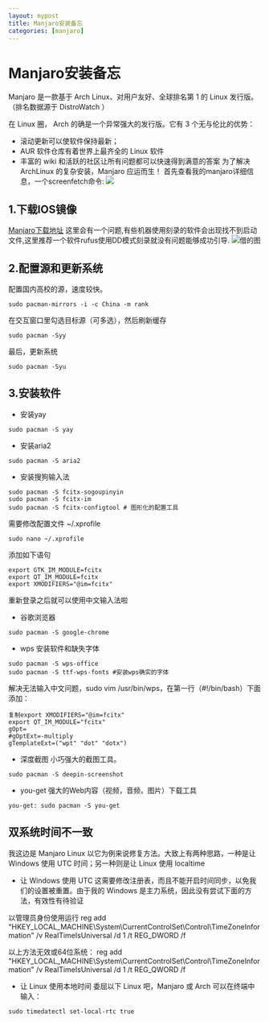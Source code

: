 ```yaml
---
layout: mypost
title: Manjaro安装备忘
categories: [manjaro]
---
```


# Manjaro安装备忘

Manjaro 是一款基于 Arch Linux、对用户友好、全球排名第 1 的 Linux 发行版。（排名数据源于 DistroWatch ）

在 Linux 圈， Arch 的确是一个异常强大的发行版。它有 3 个无与伦比的优势：

- 滚动更新可以使软件保持最新；
- AUR 软件仓库有着世界上最齐全的 Linux 软件
- 丰富的 wiki 和活跃的社区让所有问题都可以快速得到满意的答案
为了解决 ArchLinux 的复杂安装，Manjaro 应运而生！
首先查看我的manjaro详细信息，一个screenfetch命令:
![](https://ww1.sinaimg.cn/large/007i4MEmgy1g0jwuu8sbkj30ox0gdgxt.jpg)

## 1.下载IOS镜像
[Manjaro下载地址](https://www.manjaro.cn/)
这里会有一个问题,有些机器使用刻录的软件会出现找不到启动文件,这里推荐一个软件rufus使用DD模式刻录就没有问题能够成功引导.
![借的图](https://ww1.sinaimg.cn/large/007iUjdily1g0jwyefh6aj30a50eeq3l.jpg)
## 2.配置源和更新系统
配置国内高校的源，速度较快。
```
sudo pacman-mirrors -i -c China -m rank
```
在交互窗口里勾选目标源（可多选），然后刷新缓存
```
sudo pacman -Syy
```
最后，更新系统
```
sudo pacman -Syu
```
## 3.安装软件
- 安装yay
```
sudo pacman -S yay
```
- 安装aria2
```
sudo pacman -S aria2
```
- 安装搜狗输入法
```
sudo pacman -S fcitx-sogoupinyin
sudo pacman -S fcitx-im
sudo pacman -S fcitx-configtool # 图形化的配置工具
```
需要修改配置文件 ~/.xprofile   
```
sudo nano ~/.xprofile
```
添加如下语句
```
export GTK_IM_MODULE=fcitx
export QT_IM_MODULE=fcitx
export XMODIFIERS="@im=fcitx"
```
重新登录之后就可以使用中文输入法啦
- 谷歌浏览器
```
sudo pacman -S google-chrome
```
- wps   安装软件和缺失字体
```
sudo pacman -S wps-office
sudo pacman -S ttf-wps-fonts #安装wps确实的字体
```
解决无法输入中文问题，sudo vim /usr/bin/wps，在第一行（#!/bin/bash）下面添加：
```
复制export XMODIFIERS="@im=fcitx"
export QT_IM_MODULE="fcitx"
gOpt=
#gOptExt=-multiply
gTemplateExt=("wpt" "dot" "dotx")
```
- 深度截图
小巧强大的截图工具。
```
sudo pacman -S deepin-screenshot
```
- you-get
强大的Web内容（视频，音频，图片）下载工具
```
you-get: sudo pacman -S you-get
```
## 双系统时间不一致
我这边是 Manjaro Linux 以它为例来说修复方法。大致上有两种思路，一种是让 Windows 使用 UTC 时间；另一种则是让 Linux 使用 localtime

- 让 Windows 使用 UTC
  这需要修改注册表，而且不能开启时间同步，以免我们的设置被重置。由于我的 Windows 是主力系统，因此没有尝试下面的方法，有效性有待验证


以管理员身份使用运行
reg add "HKEY_LOCAL_MACHINE\System\CurrentControlSet\Control\TimeZoneInformation" /v RealTimeIsUniversal /d 1 /t REG_DWORD /f

以上方法无效或64位系统：
reg add "HKEY_LOCAL_MACHINE\System\CurrentControlSet\Control\TimeZoneInformation" /v RealTimeIsUniversal /d 1 /t REG_QWORD /f
- 让 Linux 使用本地时间
委屈以下 Linux 吧，Manjaro 或 Arch 可以在终端中输入：
```
sudo timedatectl set-local-rtc true
```
